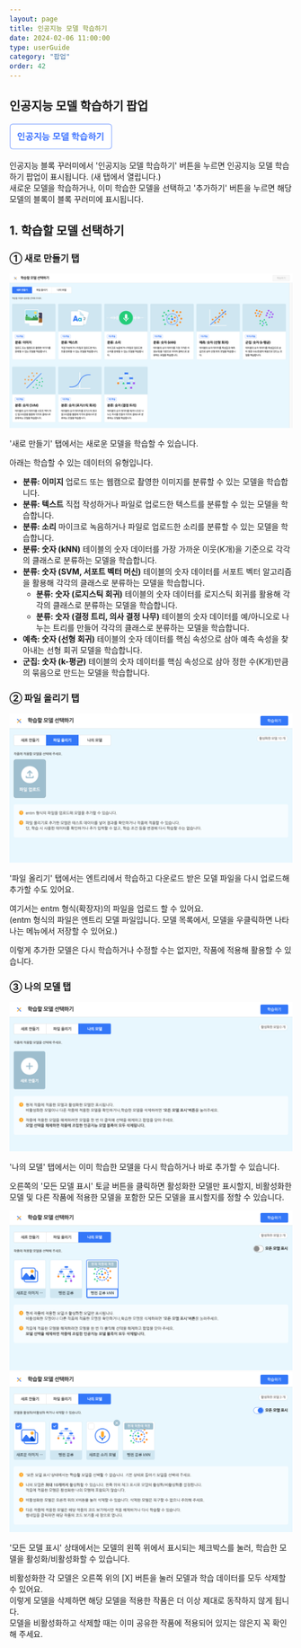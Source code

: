 ```yaml
---
layout: page
title: 인공지능 모델 학습하기
date: 2024-02-06 11:00:00
type: userGuide
category: "팝업"
order: 42
---
```


## 인공지능 모델 학습하기 팝업

<img src="images/popup/button-train-model.png" alt="button-train-model" style="zoom:40%;" />


인공지능 블록 꾸러미에서 '인공지능 모델 학습하기' 버튼을 누르면 인공지능 모델 학습하기 팝업이 표시됩니다. (새 탭에서 열립니다.)  
새로운 모델을 학습하거나, 이미 학습한 모델을 선택하고 '추가하기' 버튼을 누르면 해당 모델의 블록이 블록 꾸러미에 표시됩니다.



## 1. 학습할 모델 선택하기 

### ① 새로 만들기 탭 

![train-model-new](images/popup/train-model-new.png)

'새로 만들기' 탭에서는 새로운 모델을 학습할 수 있습니다.  

아래는 학습할 수 있는 데이터의 유형입니다.

+ **분류: 이미지** 
  업로드 또는 웹캠으로 촬영한 이미지를 분류할 수 있는 모델을 학습합니다.
+ **분류: 텍스트**
  직접 작성하거나 파일로 업로드한 텍스트를 분류할 수 있는 모델을 학습합니다.
+ **분류: 소리**
  마이크로 녹음하거나 파일로 업로드한 소리를 분류할 수 있는 모델을 학습합니다.
+ **분류: 숫자 (kNN)**
  테이블의 숫자 데이터를 가장 가까운 이웃(K개)을 기준으로 각각의 클래스로 분류하는 모델을 학습합니다.
+ **분류: 숫자 (SVM, 서포트 벡터 머신)**
  테이블의 숫자 데이터를 서포트 벡터 알고리즘을 활용해 각각의 클래스로 분류하는 모델을 학습합니다.
  + **분류: 숫자 (로지스틱 회귀)**
  테이블의 숫자 데이터를 로지스틱 회귀를 활용해 각각의 클래스로 분류하는 모델을 학습합니다.
  + **분류: 숫자 (결정 트리, 의사 결정 나무)**
  테이블의 숫자 데이터를 예/아니오로 나누는 트리를 만들어 각각의 클래스로 분류하는 모델을 학습합니다.
+ **예측: 숫자 (선형 회귀)**
  테이블의 숫자 데이터를 핵심 속성으로 삼아 예측 속성을 찾아내는 선형 회귀 모델을 학습합니다.
+ **군집: 숫자 (k-평균)**
  테이블의 숫자 데이터를 핵심 속성으로 삼아 정한 수(K개)만큼의 묶음으로 만드는 모델을 학습합니다.



### ② 파일 올리기 탭

![train-model-upload](images/popup/train-model-upload.png)

'파일 올리기' 탭에서는 엔트리에서 학습하고 다운로드 받은 모델 파일을 다시 업로드해 추가할 수도 있어요.  

여기서는 entm 형식(확장자)의 파일을 업로드 할 수 있어요.  
(entm 형식의 파일은 엔트리 모델 파일입니다. 모델 목록에서, 모델을 우클릭하면 나타나는 메뉴에서 저장할 수 있어요.)

이렇게 추가한 모델은 다시 학습하거나 수정할 수는 없지만, 작품에 적용해 활용할 수 있습니다.



### ③ 나의 모델 탭

![train-model-my-none](images/popup/train-model-my-none.png)

'나의 모델' 탭에서는 이미 학습한 모델을 다시 학습하거나 바로 추가할 수 있습니다. 

오른쪽의 '모든 모델 표시' 토글 버튼을 클릭하면 활성화한 모델만 표시할지, 비활성화한 모델 및 다른 작품에 적용한 모델을 포함한 모든 모델을 표시할지를 정할 수 있습니다.

![train-model-my](images/popup/train-model-my.png)
![train-model-my-all](images/popup/train-model-my-all.png)

'모든 모델 표시' 상태에서는 모델의 왼쪽 위에서 표시되는 체크박스를 눌러, 학습한 모델을 활성화/비활성화할 수 있습니다.

비활성화한 각 모델은 오른쪽 위의 [X] 버튼을 눌러 모델과 학습 데이터를 모두 삭제할 수 있어요.  
이렇게 모델을 삭제하면 해당 모델을 적용한 작품은 더 이상 제대로 동작하지 않게 됩니다.  
모델을 비활성화하고 삭제할 때는 이미 공유한 작품에 적용되어 있지는 않은지 꼭 확인해 주세요.